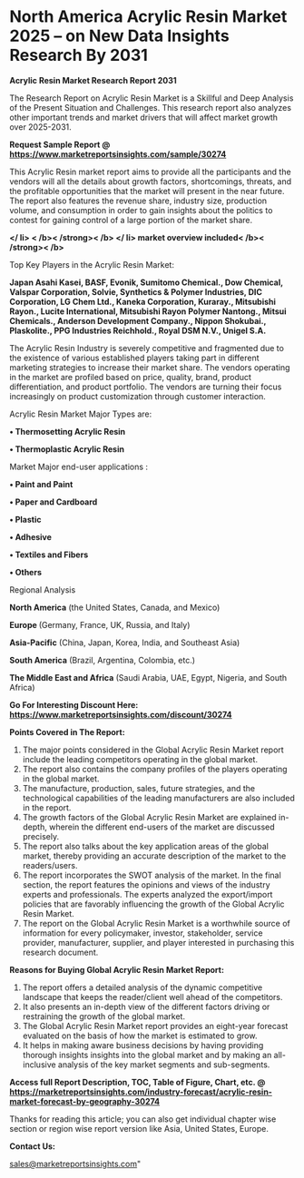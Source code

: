 # North America Acrylic Resin Market 2025 – on New Data Insights Research By 2031

<strong>Acrylic Resin Market Research Report 2031</strong>

The Research Report on Acrylic Resin Market is a Skillful and Deep Analysis of the Present Situation and Challenges. This research report also analyzes other important trends and market drivers that will affect market growth over 2025-2031.

<strong>Request Sample Report @ <a href=https://www.marketreportsinsights.com/sample/30274>https://www.marketreportsinsights.com/sample/30274</a></strong>

This Acrylic Resin market report aims to provide all the participants and the vendors will all the details about growth factors, shortcomings, threats, and the profitable opportunities that the market will present in the near future. The report also features the revenue share, industry size, production volume, and consumption in order to gain insights about the politics to contest for gaining control of a large portion of the market share.

<Strong></ li> < /b>< /strong>< /b> </ li> market overview included< /b>< /strong>< /b></Strong>

Top Key Players in the Acrylic Resin Market:

<strong>Japan Asahi Kasei, BASF, Evonik, Sumitomo Chemical., Dow Chemical, Valspar Corporation, Solvie, Synthetics & Polymer Industries, DIC Corporation, LG Chem Ltd., Kaneka Corporation, Kuraray., Mitsubishi Rayon., Lucite International, Mitsubishi Rayon Polymer Nantong., Mitsui Chemicals., Anderson Development Company., Nippon Shokubai., Plaskolite., PPG Industries Reichhold., Royal DSM N.V., Unigel S.A.</strong>

The Acrylic Resin Industry is severely competitive and fragmented due to the existence of various established players taking part in different marketing strategies to increase their market share. The vendors operating in the market are profiled based on price, quality, brand, product differentiation, and product portfolio. The vendors are turning their focus increasingly on product customization through customer interaction.

Acrylic Resin Market Major Types are:

<strong>• Thermosetting Acrylic Resin

• Thermoplastic Acrylic Resin</strong>

Market Major end-user applications :

<strong>• Paint and Paint

• Paper and Cardboard

• Plastic

• Adhesive

• Textiles and Fibers

• Others</strong>

Regional Analysis

</u><strong><b>North America</b></strong> (the United States, Canada, and Mexico)

<strong><b>Europe </b></strong>(Germany, France, UK, Russia, and Italy)

<strong><b>Asia-Pacific</b></strong> (China, Japan, Korea, India, and Southeast Asia)

<strong><b>South America</b></strong> (Brazil, Argentina, Colombia, etc.)

<strong><b>The Middle East and Africa</b></strong> (Saudi Arabia, UAE, Egypt, Nigeria, and South Africa)

<strong>Go For Interesting Discount Here: <a href=https://www.marketreportsinsights.com/discount/30274>https://www.marketreportsinsights.com/discount/30274</a></strong>

<strong>Points Covered in The Report:</strong>
<ol>
  <li>The major points considered in the Global Acrylic Resin Market report include the leading competitors operating in the global market.</li>
  <li>The report also contains the company profiles of the players operating in the global market.</li>
  <li>The manufacture, production, sales, future strategies, and the technological capabilities of the leading manufacturers are also included in the report.</li>
  <li>The growth factors of the Global Acrylic Resin Market are explained in-depth, wherein the different end-users of the market are discussed precisely.</li>
  <li>The report also talks about the key application areas of the global market, thereby providing an accurate description of the market to the readers/users.</li>
  <li>The report incorporates the SWOT analysis of the market. In the final section, the report features the opinions and views of the industry experts and professionals. The experts analyzed the export/import policies that are favorably influencing the growth of the Global Acrylic Resin Market.</li>
  <li>The report on the Global Acrylic Resin Market is a worthwhile source of information for every policymaker, investor, stakeholder, service provider, manufacturer, supplier, and player interested in purchasing this research document.</li>
</ol>
<strong>Reasons for Buying Global Acrylic Resin Market Report:</strong>

<ol>
  <li>The report offers a detailed analysis of the dynamic competitive landscape that keeps the reader/client well ahead of the competitors.</li>
  <li>It also presents an in-depth view of the different factors driving or restraining the growth of the global market.</li>
  <li>The Global Acrylic Resin Market report provides an eight-year forecast evaluated on the basis of how the market is estimated to grow.</li>
  <li>It helps in making aware business decisions by having providing thorough insights insights into the global market and by making an all-inclusive analysis of the key market segments and sub-segments.</li>
</ol>
<strong>Access full Report Description, TOC, Table of Figure, Chart, etc. @ <a href=https://marketreportsinsights.com/industry-forecast/acrylic-resin-market-forecast-by-geography-30274>https://marketreportsinsights.com/industry-forecast/acrylic-resin-market-forecast-by-geography-30274</a></strong>


Thanks for reading this article; you can also get individual chapter wise section or region wise report version like Asia, United States, Europe.

<strong>Contact Us:</strong>

sales@marketreportsinsights.com"
